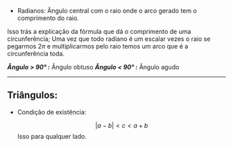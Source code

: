 - Radianos: Ângulo central com o raio onde o arco gerado tem o comprimento do raio. 

Isso trás a explicação da fórmula que dá o comprimento de uma circunferência; Uma vez que todo radiano é um escalar vezes o raio se pegarmos $2\pi$ e multiplicarmos pelo raio temos um arco que é a circunferência toda.

***Ângulo > 90° :*** Ângulo obtuso
***Ângulo < 90° :*** Ângulo agudo

---

## Triângulos:

- Condição de existência:

  $$
 | a-b| < c < a+b
  $$
  Isso para qualquer lado.
  
  
